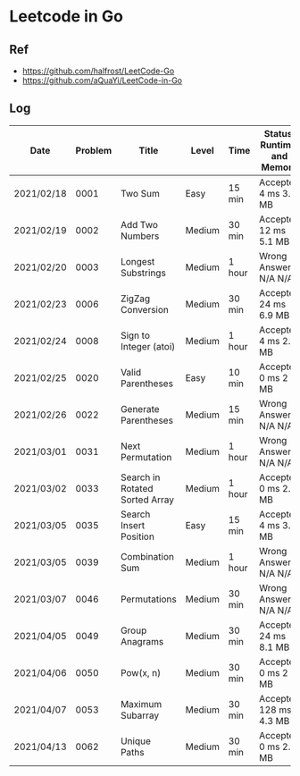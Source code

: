 # Leetcode in Go

## Ref

- <https://github.com/halfrost/LeetCode-Go>
- <https://github.com/aQuaYi/LeetCode-in-Go>

## Log

| Date       | Problem | Title                          | Level  | Time   | Status, Runtime, and Memory |
| ---------- | ------- | ------------------------------ | ------ | ------ | --------------------------- |
| 2021/02/18 | 0001    | Two Sum                        | Easy   | 15 min | Accepted 4 ms 3.2 MB        |
| 2021/02/19 | 0002    | Add Two Numbers                | Medium | 30 min | Accepted 12 ms 5.1 MB       |
| 2021/02/20 | 0003    | Longest Substrings             | Medium | 1 hour | Wrong Answer N/A N/A        |
| 2021/02/23 | 0006    | ZigZag Conversion              | Medium | 30 min | Accepted 24 ms 6.9 MB       |
| 2021/02/24 | 0008    | Sign to Integer (atoi)         | Medium | 1 hour | Accepted 4 ms 2.7 MB        |
| 2021/02/25 | 0020    | Valid Parentheses              | Easy   | 10 min | Accepted 0 ms 2 MB          |
| 2021/02/26 | 0022    | Generate Parentheses           | Medium | 15 min | Wrong Answer N/A N/A        |
| 2021/03/01 | 0031    | Next Permutation               | Medium | 1 hour | Wrong Answer N/A N/A        |
| 2021/03/02 | 0033    | Search in Rotated Sorted Array | Medium | 1 hour | Accepted 0 ms 2.7 MB        |
| 2021/03/05 | 0035    | Search Insert Position         | Easy   | 15 min | Accepted 4 ms 3.1 MB        |
| 2021/03/05 | 0039    | Combination Sum                | Medium | 1 hour | Wrong Answer N/A N/A        |
| 2021/03/07 | 0046    | Permutations                   | Medium | 30 min | Wrong Answer N/A N/A        |
| 2021/04/05 | 0049    | Group Anagrams                 | Medium | 30 min | Accepted 24 ms 8.1 MB       |
| 2021/04/06 | 0050    | Pow(x, n)                      | Medium | 30 min | Accepted 0 ms 2 MB          |
| 2021/04/07 | 0053    | Maximum Subarray               | Medium | 30 min | Accepted 128 ms 4.3 MB      |
| 2021/04/13 | 0062    | Unique Paths                   | Medium | 30 min | Accepted 0 ms 2.1 MB        |
